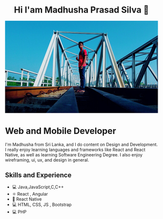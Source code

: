 <h1 align="center"> Hi I'am Madhusha Prasad Silva 👋 </h1>

![Design and Development](mypic5.jpg)

# Web and Mobile Developer
I'm Madhusha from Sri Lanka, and I do content on Design and Development. I really enjoy learning languages and frameworks like React and React Native, as well as learning Software Engineering Degree. I also enjoy wireframing, ui, ux, and design in general. 

## Skills and Experience
* 💻 Java,JavaScript,C,C++
* ⚛ React , Angular
* 📱 React Native
* 💻 HTML, CSS, JS , Bootstrap
* 💻 PHP

